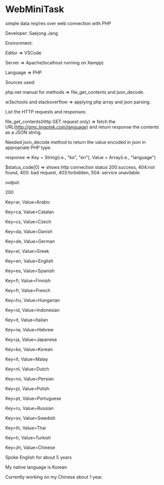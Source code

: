 # WebMiniTask
simple data req/res over web connection with PHP

 Developer: Saejong Jang
 
 Environment: 
 
 Editor => VSCode
 
 Server => Apache(localhost running on Xampp) 
 
 Language => PHP

 Sources used:
 
 php.net manual for methods => file_get_contents and json_decode.
 
 w3schools and stackoverflow => applying php array and json parsing.

 List the HTTP requests and responses:
 
 file_get_contents(Http GET request only) => fetch the URL(http://gmc.lingotek.com/language) and return response the contents as a JSON string.
 
 Needed json_decode method to return the value encoded in json in appropriate PHP type.
 
 response => Key = String(i.e., "ko", "en"), Value = Array(i.e., "language")
 
 $status_code[0] => shows http connection status 200:success, 404:not found, 400: bad request, 403:forbidden, 504: service unavilable.

output:
 
 200
 
Key=ar, Value=Arabic

Key=ca, Value=Catalan

Key=cs, Value=Czech

Key=da, Value=Danish

Key=de, Value=German

Key=el, Value=Greek

Key=en, Value=English

Key=es, Value=Spanish

Key=fi, Value=Finnish

Key=fr, Value=French

Key=hu, Value=Hungarian

Key=id, Value=Indonesian

Key=it, Value=Italian

Key=iw, Value=Hebrew

Key=ja, Value=Japanese

Key=ko, Value=Korean

Key=lt, Value=Malay

Key=nl, Value=Dutch

Key=no, Value=Persian

Key=pl, Value=Polish

Key=pt, Value=Portuguese

Key=ru, Value=Russian

Key=sv, Value=Swedish

Key=th, Value=Thai

Key=tr, Value=Turkish

Key=zh, Value=Chinese
 
 Spoke English for about 5 years
 
 My native language is Korean
 
 Currently working on my Chinese about 1 year.
 
